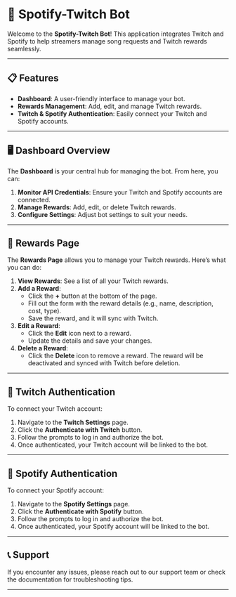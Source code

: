 # 🎵 Spotify-Twitch Bot

Welcome to the **Spotify-Twitch Bot**! This application integrates Twitch and Spotify to help streamers manage song requests and Twitch rewards seamlessly.

---

## 📋 Features

- **Dashboard**: A user-friendly interface to manage your bot.
- **Rewards Management**: Add, edit, and manage Twitch rewards.
- **Twitch & Spotify Authentication**: Easily connect your Twitch and Spotify accounts.

---

## 🖥️ Dashboard Overview

The **Dashboard** is your central hub for managing the bot. From here, you can:

1. **Monitor API Credentials**: Ensure your Twitch and Spotify accounts are connected.
2. **Manage Rewards**: Add, edit, or delete Twitch rewards.
3. **Configure Settings**: Adjust bot settings to suit your needs.

---

## 🎁 Rewards Page

The **Rewards Page** allows you to manage your Twitch rewards. Here’s what you can do:

1. **View Rewards**: See a list of all your Twitch rewards.
2. **Add a Reward**:
   - Click the **+** button at the bottom of the page.
   - Fill out the form with the reward details (e.g., name, description, cost, type).
   - Save the reward, and it will sync with Twitch.
3. **Edit a Reward**:
   - Click the **Edit** icon next to a reward.
   - Update the details and save your changes.
4. **Delete a Reward**:
   - Click the **Delete** icon to remove a reward. The reward will be deactivated and synced with Twitch before deletion.

---

## 🔑 Twitch Authentication

To connect your Twitch account:

1. Navigate to the **Twitch Settings** page.
2. Click the **Authenticate with Twitch** button.
3. Follow the prompts to log in and authorize the bot.
4. Once authenticated, your Twitch account will be linked to the bot.

---

## 🎵 Spotify Authentication

To connect your Spotify account:

1. Navigate to the **Spotify Settings** page.
2. Click the **Authenticate with Spotify** button.
3. Follow the prompts to log in and authorize the bot.
4. Once authenticated, your Spotify account will be linked to the bot.

---

## 📞 Support

If you encounter any issues, please reach out to our support team or check the documentation for troubleshooting tips.

---